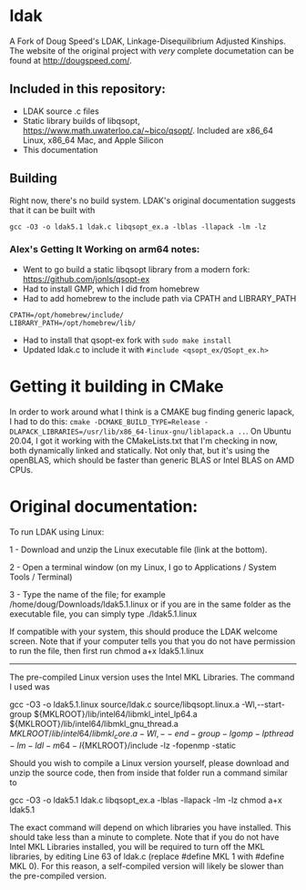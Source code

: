 # ldak
A Fork of Doug Speed's LDAK, Linkage-Disequilibrium Adjusted Kinships. The website of the original project with _very_ complete documetation can be found at http://dougspeed.com/.

## Included in this repository:
* LDAK source .c files
* Static library builds of libqsopt, https://www.math.uwaterloo.ca/~bico/qsopt/. Included are x86_64 Linux, x86_64 Mac, and Apple Silicon
* This documentation

## Building
Right now, there's no build system. LDAK's original documentation suggests that it can be built with 
```
gcc -O3 -o ldak5.1 ldak.c libqsopt_ex.a -lblas -llapack -lm -lz
```

### Alex's Getting It Working on arm64 notes:
* Went to go build a static libqsopt library from a modern fork: https://github.com/jonls/qsopt-ex
* Had to install GMP, which I did from homebrew
* Had to add homebrew to the include path via CPATH and LIBRARY_PATH
```shell
CPATH=/opt/homebrew/include/
LIBRARY_PATH=/opt/homebrew/lib/
```
* Had to install that qsopt-ex fork with `sudo make install`
* Updated ldak.c to include it with `#include <qsopt_ex/QSopt_ex.h>`

# Getting it building in CMake
In order to work around what I think is a CMAKE bug finding generic lapack, I had to do this: `cmake -DCMAKE_BUILD_TYPE=Release -DLAPACK_LIBRARIES=/usr/lib/x86_64-linux-gnu/liblapack.a ..`. On Ubuntu 20.04, I got it working
with the CMakeLists.txt that I'm checking in now, both dynamically linked and statically. Not only that, but it's using the openBLAS, which should be faster than generic BLAS or Intel BLAS on AMD CPUs.

# Original documentation:
  To run LDAK using Linux:

1 - Download and unzip the Linux executable file (link at the bottom).

2 - Open a terminal window (on my Linux, I go to Applications / System Tools / Terminal)

3 - Type the name of the file; for example
/home/doug/Downloads/ldak5.1.linux
or if you are in the same folder as the executable file, you can simply type
./ldak5.1.linux

If compatible with your system, this should produce the LDAK welcome screen. Note that if your computer tells you that you do not have permission to run the file, then first run
chmod a+x ldak5.1.linux
_ _ _ _ _ _ _ _ _ _ _ _ _ _ _ _ _ _ _ _ _ _ _ _

The pre-compiled Linux version uses the Intel MKL Libraries. The command I used was

gcc -O3 -o ldak5.1.linux source/ldak.c source/libqsopt.linux.a -Wl,--start-group ${MKLROOT}/lib/intel64/libmkl_intel_lp64.a ${MKLROOT}/lib/intel64/libmkl_gnu_thread.a ${MKLROOT}/lib/intel64/libmkl_core.a -Wl,--end-group -lgomp -lpthread -lm -ldl -m64 -I${MKLROOT}/include -lz -fopenmp -static

Should you wish to compile a Linux version yourself, please download and unzip the source code, then from inside that folder run a command similar to

gcc -O3 -o ldak5.1 ldak.c libqsopt_ex.a -lblas -llapack -lm -lz
chmod a+x ldak5.1

The exact command will depend on which libraries you have installed. This should take less than a minute to complete. Note that if you do not have Intel MKL Libraries installed, you will be required to turn off the MKL libraries, by editing Line 63 of ldak.c (replace #define MKL 1 with #define MKL 0). For this reason, a self-compiled version will likely be slower than the pre-compiled version.
